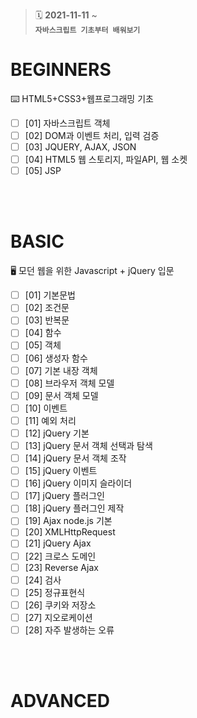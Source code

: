 > :spiral_calendar: __2021-11-11__ ~<br/>
> __`자바스크립트 기초부터 배워보기`__
# BEGINNERS
:keyboard: HTML5+CSS3+웹프로그래밍 기초 <br/>
- [ ] [01] 자바스크립트 객체
- [ ] [02] DOM과 이벤트 처리, 입력 검증
- [ ] [03] JQUERY, AJAX, JSON
- [ ] [04] HTML5 웹 스토리지, 파일API, 웹 소켓
- [ ] [05] JSP

<br/><br/>
# BASIC
:desktop_computer: 모던 웹을 위한 Javascript + jQuery 입문 <br/>
- [ ] [01] 기본문법
- [ ] [02] 조건문
- [ ] [03] 반복문
- [ ] [04] 함수
- [ ] [05] 객체
- [ ] [06] 생성자 함수
- [ ] [07] 기본 내장 객체
- [ ] [08] 브라우저 객체 모델
- [ ] [09] 문서 객체 모델
- [ ] [10] 이벤트
- [ ] [11] 예외 처리
- [ ] [12] jQuery 기본
- [ ] [13] jQuery 문서 객체 선택과 탐색
- [ ] [14] jQuery 문서 객체 조작
- [ ] [15] jQuery 이벤트
- [ ] [16] jQuery 이미지 슬라이더
- [ ] [17] jQuery 플러그인
- [ ] [18] jQuery 플러그인 제작
- [ ] [19] Ajax node.js 기본
- [ ] [20] XMLHttpRequest
- [ ] [21] jQuery Ajax
- [ ] [22] 크로스 도메인
- [ ] [23] Reverse Ajax
- [ ] [24] 검사
- [ ] [25] 정규표현식
- [ ] [26] 쿠키와 저장소
- [ ] [27] 지오로케이션
- [ ] [28] 자주 발생하는 오류

<br/><br/>
# ADVANCED 